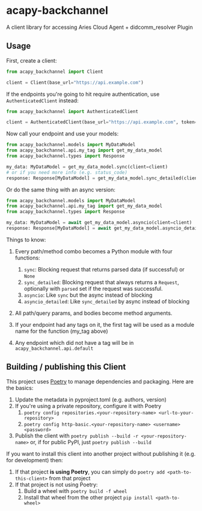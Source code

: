 # acapy-backchannel
A client library for accessing Aries Cloud Agent + didcomm_resolver Plugin

## Usage
First, create a client:

```python
from acapy_backchannel import Client

client = Client(base_url="https://api.example.com")
```

If the endpoints you're going to hit require authentication, use `AuthenticatedClient` instead:

```python
from acapy_backchannel import AuthenticatedClient

client = AuthenticatedClient(base_url="https://api.example.com", token="SuperSecretToken")
```

Now call your endpoint and use your models:

```python
from acapy_backchannel.models import MyDataModel
from acapy_backchannel.api.my_tag import get_my_data_model
from acapy_backchannel.types import Response

my_data: MyDataModel = get_my_data_model.sync(client=client)
# or if you need more info (e.g. status_code)
response: Response[MyDataModel] = get_my_data_model.sync_detailed(client=client)
```

Or do the same thing with an async version:

```python
from acapy_backchannel.models import MyDataModel
from acapy_backchannel.api.my_tag import get_my_data_model
from acapy_backchannel.types import Response

my_data: MyDataModel = await get_my_data_model.asyncio(client=client)
response: Response[MyDataModel] = await get_my_data_model.asyncio_detailed(client=client)
```

Things to know:
1. Every path/method combo becomes a Python module with four functions:
    1. `sync`: Blocking request that returns parsed data (if successful) or `None`
    1. `sync_detailed`: Blocking request that always returns a `Request`, optionally with `parsed` set if the request was successful.
    1. `asyncio`: Like `sync` but the async instead of blocking
    1. `asyncio_detailed`: Like `sync_detailed` by async instead of blocking
     
1. All path/query params, and bodies become method arguments.
1. If your endpoint had any tags on it, the first tag will be used as a module name for the function (my_tag above)
1. Any endpoint which did not have a tag will be in `acapy_backchannel.api.default`    

## Building / publishing this Client
This project uses [Poetry](https://python-poetry.org/) to manage dependencies  and packaging.  Here are the basics:
1. Update the metadata in pyproject.toml (e.g. authors, version)
1. If you're using a private repository, configure it with Poetry
    1. `poetry config repositories.<your-repository-name> <url-to-your-repository>`
    1. `poetry config http-basic.<your-repository-name> <username> <password>`
1. Publish the client with `poetry publish --build -r <your-repository-name>` or, if for public PyPI, just `poetry publish --build`

If you want to install this client into another project without publishing it (e.g. for development) then:
1. If that project **is using Poetry**, you can simply do `poetry add <path-to-this-client>` from that project
1. If that project is not using Poetry:
    1. Build a wheel with `poetry build -f wheel`
    1. Install that wheel from the other project `pip install <path-to-wheel>`